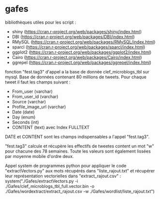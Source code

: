 # gafes
bibliothèques utiles pour les script :
- shiny (https://cran.r-project.org/web/packages/shiny/index.html)
- DBI (https://cran.r-project.org/web/packages/DBI/index.html)
- RMySQL (https://cran.r-project.org/web/packages/RMySQL/index.html)
- sparcl (https://cran.r-project.org/web/packages/sparcl/index.html)
- ggplot2 (https://cran.r-project.org/web/packages/ggplot2/index.html)
- Cairo (https://cran.r-project.org/web/packages/Cairo/index.html)
- ggrepel (https://cran.r-project.org/web/packages/ggrepel/index.html)

fonction "fest.tag3" d'appel a la base de donnée clef_microblogs_tbl sur mysql.
Base de données contenant 80 millions de tweets. Pour chaque tweet il faut les champs suivant :
  - From_user (varchar)
  - From_user_id (varchar)
  - Source (varchar)
  - Profile_image_url (varchar)
  - Date (date)
  - Day (enum)
  - Seconds (int)
  - CONTENT (text) avec Index FULLTEXT

DATE et CONTENT sont les champs indispensables a l'appel "fest.tag3".


"fest.tag3" calcule et récupère les effectifs de tweetes content un mot "w" pour chacune des 78 semaines. Toute les valeurs sont également
lissées par moyenne mobile d'ordre deux.


Appel system de programmes python pour appliquer le code "extractVectors.py" aux mots récupérés dans "liste_rajout.txt" et récupérer leur représentation vectorielles dans "extract_rajout.csv" : 
system("./Gafes/extractVectors.py -i ./Gafes/clef_microblogs_tbl_full.vector.bin -o ./Gafes/wordextract/extract_rajout.csv -w ./Gafes/wordlist/liste_rajout.txt")

